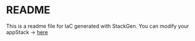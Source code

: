# README
This is a readme file for IaC generated with StackGen.
You can modify your appStack -> [here](http://cloud.stackgen.com/appstacks/ba7c869c-1a8a-4c4d-8979-89bbe72f5ecc)
